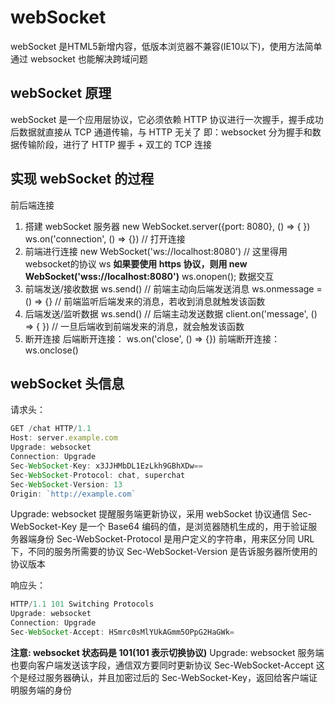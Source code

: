 # webSocket

webSocket 是HTML5新增内容，低版本浏览器不兼容(IE10以下)，使用方法简单
通过 websocket 也能解决跨域问题

## webSocket 原理

webSocket 是一个应用层协议，它必须依赖 HTTP 协议进行一次握手，握手成功后数据就直接从 TCP 通道传输，与 HTTP 无关了
即：websocket 分为握手和数据传输阶段，进行了 HTTP 握手 + 双工的 TCP 连接

## 实现 webSocket 的过程

前后端连接

1. 搭建 webSocket 服务器
new WebSocket.server({port: 8080}, () => { })
ws.on('connection', () => {}) // 打开连接
2. 前端进行连接
new WebSocket('ws://localhost:8080') // 这里得用websocket的协议 ws
**如果要使用 https 协议，则用 new WebSocket('wss://localhost:8080')**
ws.onopen();
数据交互
3. 前端发送/接收数据
ws.send() // 前端主动向后端发送消息
ws.onmessage = () => {} // 前端监听后端发来的消息，若收到消息就触发该函数
4. 后端发送/监听数据
ws.send() // 后端主动发送数据
client.on('message', () => { }) // 一旦后端收到前端发来的消息，就会触发该函数
5. 断开连接
后端断开连接： ws.on('close', () => {})
前端断开连接： ws.onclose()

## webSocket 头信息

请求头：

```javascript
GET /chat HTTP/1.1
Host: server.example.com
Upgrade: websocket
Connection: Upgrade
Sec-WebSocket-Key: x3JJHMbDL1EzLkh9GBhXDw==
Sec-WebSocket-Protocol: chat, superchat
Sec-WebSocket-Version: 13
Origin: `http://example.com`
```

Upgrade: websocket 提醒服务端更新协议，采用 webSocket 协议通信
Sec-WebSocket-Key 是一个 Base64 编码的值，是浏览器随机生成的，用于验证服务器端身份
Sec-WebSocket-Protocol 是用户定义的字符串，用来区分同 URL 下，不同的服务所需要的协议
Sec-WebSocket-Version 是告诉服务器所使用的协议版本

响应头：

```javascript
HTTP/1.1 101 Switching Protocols
Upgrade: websocket
Connection: Upgrade
Sec-WebSocket-Accept: HSmrc0sMlYUkAGmm5OPpG2HaGWk=
```

**注意: websocket 状态码是 101(101 表示切换协议)**
Upgrade: websocket 服务端也要向客户端发送该字段，通信双方要同时更新协议
Sec-WebSocket-Accept 这个是经过服务器确认，并且加密过后的 Sec-WebSocket-Key，返回给客户端证明服务端的身份
